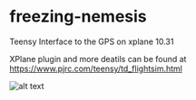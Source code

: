 # freezing-nemesis
Teensy Interface to the GPS  on xplane 10.31



XPlane plugin and more deatils can be found at 
https://www.pjrc.com/teensy/td_flightsim.html

![alt text](https://raw.githubusercontent.com/xpd259/freezing-nemesis/master/teenyGPS_bb.png "Circuit Layout")
